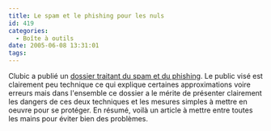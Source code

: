 ```yaml
---
title: Le spam et le phishing pour les nuls
id: 419
categories:
  - Boîte à outils
date: 2005-06-08 13:31:01
tags:
---
```


Clubic a publié un [dossier traitant du spam et du phishing](http://www.clubic.com/article-20650-1-dossier-securite-spam-et-phishing.html). Le public visé est clairement peu technique ce qui explique certaines approximations voire erreurs mais dans l'ensemble ce dossier a le mérite de présenter clairement les dangers de ces deux techniques et les mesures simples à mettre en oeuvre pour se protéger. En résumé, voilà un article à mettre entre toutes les mains pour éviter bien des problèmes.